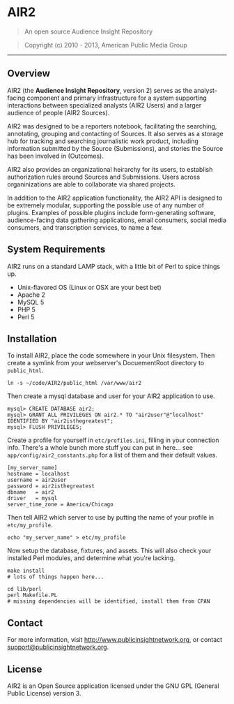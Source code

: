
AIR2
====

> An open source Audience Insight Repository

> Copyright (c) 2010 - 2013, American Public Media Group

--------


Overview
--------

AIR2 (the **Audience Insight Repository**, version 2) serves as the analyst-facing component and primary infrastructure for a system supporting interactions between specialized analysts (AIR2 Users) and a larger audience of people (AIR2 Sources).

AIR2 was designed to be a reporters notebook, facilitating the searching, annotating, grouping and contacting of Sources.  It also serves as a storage hub for tracking and searching journalistic work product, including information submitted by the Source (Submissions), and stories the Source has been involved in (Outcomes).

AIR2 also provides an organizational heirarchy for its users, to establish authorization rules around Sources and Submissions.  Users across organinizations are able to collaborate via shared projects.

In addition to the AIR2 application functionality, the AIR2 API is designed to be extremely modular, supporting the possible use of any number of plugins.  Examples of possible plugins include form-generating software, audience-facing data gathering applications, email consumers, social media consumers, and transcription services, to name a few.


System Requirements
-------------------

AIR2 runs on a standard LAMP stack, with a little bit of Perl to spice things up.

* Unix-flavored OS (Linux or OSX are your best bet)
* Apache 2
* MySQL 5
* PHP 5
* Perl 5


Installation
------------

To install AIR2, place the code somewhere in your Unix filesystem.  Then create a symlink from your webserver's DocuementRoot directory to `public_html`.

    ln -s ~/code/AIR2/public_html /var/www/air2

Then create a mysql database and user for your AIR2 application to use.

    mysql> CREATE DATABASE air2;
    mysql> GRANT ALL PRIVILEGES ON air2.* TO "air2user"@"localhost" IDENTIFIED BY "air2isthegreatest";
    mysql> FLUSH PRIVILEGES;

Create a profile for yourself in `etc/profiles.ini`, filling in your connection info.  There's a whole bunch more stuff you can put in here... see `app/config/air2_constants.php` for a list of them and their default values.

    [my_server_name]
    hostname = localhost
    username = air2user
    password = air2isthegreatest
    dbname   = air2
    driver   = mysql
    server_time_zone = America/Chicago

Then tell AIR2 which server to use by putting the name of your profile in `etc/my_profile`.

    echo "my_server_name" > etc/my_profile

Now setup the database, fixtures, and assets.  This will also check your installed Perl modules, and determine what you're lacking.

    make install
    # lots of things happen here...

    cd lib/perl
    perl Makefile.PL
    # missing dependencies will be identified, install them from CPAN

Contact
-------

For more information, visit <http://www.publicinsightnetwork.org>, or contact <support@publicinsightnetwork.org>.


License
-------

AIR2 is an Open Source application licensed under the GNU GPL (General Public License) version 3.
